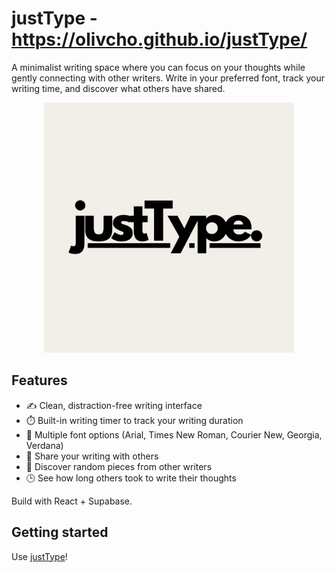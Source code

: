# justType - https://olivcho.github.io/justType/

A minimalist writing space where you can focus on your thoughts while gently connecting with other writers. Write in your preferred font, track your writing time, and discover what others have shared.

<p align="center">
  <img src="./public/justType.png" width="400" alt="justType">
</p>

## Features

- ✍️ Clean, distraction-free writing interface
- ⏱️ Built-in writing timer to track your writing duration
- 🎨 Multiple font options (Arial, Times New Roman, Courier New, Georgia, Verdana)
- 🤝 Share your writing with others
- 📖 Discover random pieces from other writers
- 🕒 See how long others took to write their thoughts

Build with React + Supabase.

## Getting started

Use [justType](https://olivcho.github.io/justType/)!

